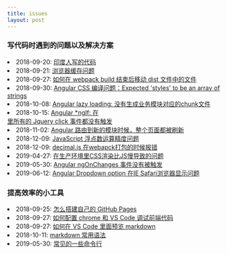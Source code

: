 ```yaml
---
title: issues
layout: post
---
```


### 写代码时遇到的问题以及解决方案

<li>2018-09-20: <a class="post-list" href="/2018/09/20/issues-india-project.html">印度人写的代码</a></li>

<li>2018-09-21: <a class="post-list" href="/2018/09/21/issues-cache-busting.html">浏览器缓存问题</a></li>

<li>2018-09-27: <a class="post-list" href="/2018/09/27/issues-webpack-file-management.html">如何在 webpack build 结束后移动 dist 文件中的文件</a></li>

<li>2018-09-30: <a class="post-list" href="/2018/09/30/issues-angular-css.html">Angular CSS 编译问题：Expected 'styles' to be an array of strings</a></li>

<li>2018-10-08: <a class="post-list" href="/2018/10/08/issues-angular-lazyloading-nochunkfiles.html">Angular lazy loading: 没有生成业务模块对应的chunk文件</a></li>

<li>2018-10-15: <a class="post-list" href="/2018/10/18/issues-jqueryevent-notworking-with-ngIf.html">Angular *ngIf: 在<div *ngIf> 里所有的 Jquery click 事件都没有触发</a></li>

<li>2018-11-02: <a class="post-list" href="/2018/11/02/issues-router-reload-page.html">Angular 路由到新的模块时候，整个页面都被刷新</a></li>

<li>2018-12-09: <a class="post-list" href="/2018/12/09/issues-floatcalculate-Inaccurate.html">JavaScript 浮点数运算精度问题</a></li>

<li>2018-12-09: <a class="post-list" href="/2018/12/09/issue-decimaljs-webpack-compilefailed.html">decimal.js 在webapck打包的时候报错</a></li>

<li>2019-04-27: <a class="post-list" href="/2019/04/27/issue-cssslowerthanjs.html">在生产环境里CSS渲染比JS慢导致的问题</a></li>

<li>2019-05-30: <a class="post-list" href="/2019/05/30/issues-angular-ngonchanges-notfired.html">Angular ngOnChanges 事件没有被触发</a></li>

<li>2019-06-12: <a class="post-list" href="/2019/06/12/issues-angular-selectoption-abnormal-iesafari.html">Angular Dropdown option 在IE Safari浏览器显示问题</a></li>


### 提高效率的小工具

<li>2018-09-25: <a class="post-list" href="/2018/09/25/tools-github-pages">怎么搭建自己的 GitHub Pages</a></li>

<li>2018-09-27: <a class="post-list" href="/2018/09/27/tools-vscode-debug.html">如何配置 chrome 和 VS Code 调试前端代码</a></li>

<li>2018-09-27: <a class="post-list" href="/2018/10/01/tools-markdown-preview.html">如何在 VS Code 里面预览 markdown</a></li>

<li>2018-10-11: <a class="post-list" href="/2018/10/11/tools-markdonw-syntax.html">markdown 常用语法</a></li>

<li>2019-05-30: <a class="post-list" href="/2019/05/30/tools-commoncmd.html">常见的一些命令行</a></li>

